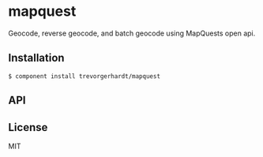 
# mapquest

  Geocode, reverse geocode, and batch geocode using MapQuests open api.

## Installation

    $ component install trevorgerhardt/mapquest

## API

   

## License

  MIT
